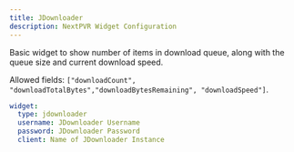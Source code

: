 ```yaml
---
title: JDownloader
description: NextPVR Widget Configuration
---
```


Basic widget to show number of items in download queue, along with the queue size and current download speed.

Allowed fields: `["downloadCount", "downloadTotalBytes","downloadBytesRemaining", "downloadSpeed"]`.

```yaml
widget:
  type: jdownloader
  username: JDownloader Username
  password: JDownloader Password
  client: Name of JDownloader Instance
```
